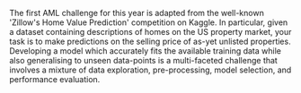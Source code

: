 The first AML challenge for this year is adapted from the well-known 'Zillow's Home Value Prediction' competition on Kaggle.
In particular, given a dataset containing descriptions of homes on the US property market, your task is to make predictions on the selling
price of as-yet unlisted properties. Developing a model which accurately fits the available training data while also generalising to
unseen data-points is a multi-faceted challenge that involves a mixture of data exploration, pre-processing, model selection, and 
performance evaluation.
